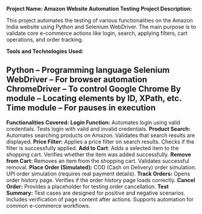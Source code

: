 **Project Name: Amazon Website Automation Testing**
**Project Description:**

This project automates the testing of various functionalities on the Amazon India website using Python and Selenium WebDriver. The main purpose is to validate core e-commerce actions like login, search, applying filters, cart operations, and order tracking.

**Tools and Technologies Used:**

Python – Programming language
Selenium WebDriver – For browser automation
ChromeDriver – To control Google Chrome
By module – Locating elements by ID, XPath, etc.
Time module – For pauses in execution
---------------------------------------------
**Functionalities Covered:**
**Login Function:**
Automates login using valid credentials.
Tests login with valid and invalid credentials.
**Product Search:**
Automates searching products on Amazon.
Validates that search results are displayed.
**Price Filter:**
Applies a price filter on search results.
Checks if the filter is successfully applied.
**Add to Cart**:
Adds a selected item to the shopping cart.
Verifies whether the item was added successfully.
**Remove from Cart:**
Removes an item from the shopping cart.
Validates successful removal.
**Place Order (Simulated):**
COD (Cash on Delivery) order simulation.
UPI order simulation (requires real payment details).
**Track Orders:**
Opens order history page.
Verifies if the order history page loads correctly.
**Cancel Order:**
Provides a placeholder for testing order cancellation.
**Test Summary:**
Test cases are designed for positive and negative scenarios.
Includes verification of page content after actions.
Supports automation for common e-commerce workflows.
